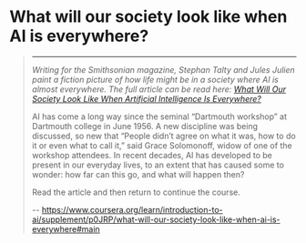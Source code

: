 # What will our society look like when AI is everywhere?
> 
> * * *
> 
> _Writing for the Smithsonian magazine, Stephan Talty and Jules Julien paint a fiction picture of how life might be in a society where AI is almost everywhere. The full article can be read here:_ [_What Will Our Society Look Like When Artificial Intelligence Is Everywhere?_](https://www.smithsonianmag.com/innovation/artificial-intelligence-future-scenarios-180968403/ "What will our society look like when AI is everywhere?")
> 
> AI has come a long way since the seminal “Dartmouth workshop” at Dartmouth college in June 1956\. A new discipline was being discussed, so new that “People didn’t agree on what it was, how to do it or even what to call it,” said Grace Solomonoff, widow of one of the workshop attendees. In recent decades, AI has developed to be present in our everyday lives, to an extent that has caused some to wonder: how far can this go, and what will happen then?
> 
> Read the article and then return to continue the course.
>
> -- https://www.coursera.org/learn/introduction-to-ai/supplement/p0JRP/what-will-our-society-look-like-when-ai-is-everywhere#main

